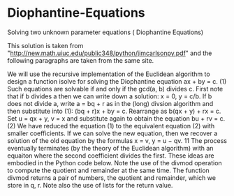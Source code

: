 # Diophantine-Equations
Solving two unknown parameter equations ( Diophantine Equations)

This solution is taken from  "http://new.math.uiuc.edu/public348/python/jimcarlsonpy.pdf" and the following paragraphs are taken from the same site.

We will use the recursive implementation of the Euclidean algorithm to design a function isolve
for solving the Diophantine equation
ax + by = c. (1)
Such equations are solvable if and only if the gcd(a, b) divides c. First note that if b divides a then
we can write down a solution:
x = 0, y = c/b.
If b does not divide a, write a = bq + r as in the (long) divsion algorithm and then substitute into
(1):
(bq + r)x + by = c.
Rearrange as
b(qx + y) + rx = c.
Set
u = qx + y, v = x
and substitute again to obtain the equation
bu + rv = c. (2)
We have reduced the equation (1) to the equivalent equation (2) with smaller coefficients. If we
can solve the new equation, then we recover a solution of the old equation by the formulas
x = v, y = u − qv.
11
The process eventually terminates (by the theory of the Euclidean algorithm) with an equaiton
where the second coefficient divides the first.
These ideas are embodied in the Python code below. Note the use of the divmod operation to
compute the quotient and remainder at the same time. The function divmod returns a pair of
numbers, the quotient and remainder, which we store in q, r. Note also the use of lists for the
return value.
